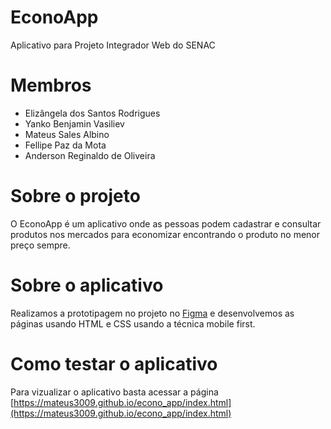 # EconoApp

Aplicativo para Projeto Integrador Web do SENAC

# Membros

- Elizângela dos Santos Rodrigues
- Yanko Benjamin Vasiliev
- Mateus Sales Albino
- Fellipe Paz da Mota
- Anderson Reginaldo de Oliveira

# Sobre o projeto

  O EconoApp é um aplicativo onde as pessoas podem cadastrar e consultar produtos nos mercados para economizar encontrando o produto no menor preço sempre.

# Sobre o aplicativo

  Realizamos a prototipagem no projeto no [Figma](https://www.figma.com/file/MQRGVt7GXEu5cm1FGSDJD1/PI-WEB-2?node-id=0%3A1) e desenvolvemos as páginas usando HTML e CSS usando a técnica mobile first.

# Como testar o aplicativo

  Para vizualizar o aplicativo basta acessar a página [https://mateus3009.github.io/econo_app/index.html](https://mateus3009.github.io/econo_app/index.html)